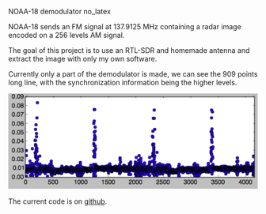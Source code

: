 NOAA-18 demodulator
no_latex

NOAA-18 sends an FM signal at 137.9125 MHz containing a radar image encoded on a 256 levels AM signal.

The goal of this project is to use an RTL-SDR and homemade antenna and extract the image with only my own software.

Currently only a part of the demodulator is made, we can see the 909 points long line, with the synchronization information being the higher levels.

![AM signal demodulated](resources/weather/AM-levels.png)

The current code is on [github](https://github.com/toastedcornflakes/APT).
